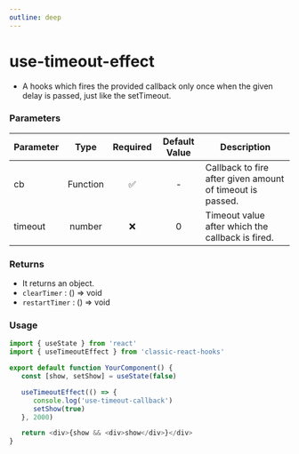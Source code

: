 ```yaml
---
outline: deep
---
```


# use-timeout-effect

-  A hooks which fires the provided callback only once when the given delay is passed, just like the setTimeout.

### Parameters

| Parameter |   Type   | Required | Default Value | Description                                               |
| --------- | :------: | :------: | :-----------: | --------------------------------------------------------- |
| cb        | Function |    ✅    |       -       | Callback to fire after given amount of timeout is passed. |
| timeout   |  number  |    ❌    |       0       | Timeout value after which the callback is fired.          |

### Returns

-  It returns an object.
-  `clearTimer` : () => void
-  `restartTimer` : () => void

### Usage

```ts
import { useState } from 'react'
import { useTimeoutEffect } from 'classic-react-hooks'

export default function YourComponent() {
   const [show, setShow] = useState(false)

   useTimeoutEffect(() => {
      console.log('use-timeout-callback')
      setShow(true)
   }, 2000)

   return <div>{show && <div>show</div>}</div>
}
```

